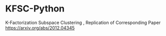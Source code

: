 # KFSC-Python
K-Factorization Subspace Clustering , Replication of Corresponding Paper
https://arxiv.org/abs/2012.04345
